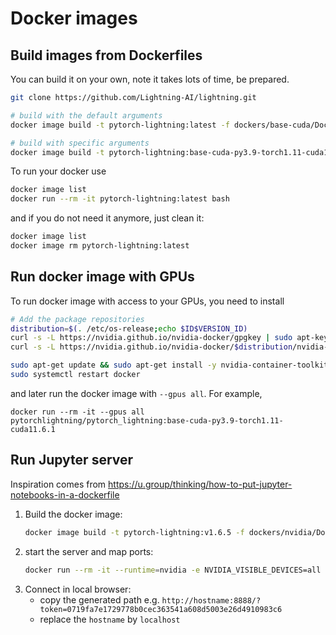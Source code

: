# Docker images

## Build images from Dockerfiles

You can build it on your own, note it takes lots of time, be prepared.

```bash
git clone https://github.com/Lightning-AI/lightning.git

# build with the default arguments
docker image build -t pytorch-lightning:latest -f dockers/base-cuda/Dockerfile .

# build with specific arguments
docker image build -t pytorch-lightning:base-cuda-py3.9-torch1.11-cuda11.6.1 -f dockers/base-cuda/Dockerfile --build-arg PYTHON_VERSION=3.9 --build-arg PYTORCH_VERSION=1.11 --build-arg CUDA_VERSION=11.6.1 .
```

To run your docker use

```bash
docker image list
docker run --rm -it pytorch-lightning:latest bash
```

and if you do not need it anymore, just clean it:

```bash
docker image list
docker image rm pytorch-lightning:latest
```

## Run docker image with GPUs

To run docker image with access to your GPUs, you need to install

```bash
# Add the package repositories
distribution=$(. /etc/os-release;echo $ID$VERSION_ID)
curl -s -L https://nvidia.github.io/nvidia-docker/gpgkey | sudo apt-key add -
curl -s -L https://nvidia.github.io/nvidia-docker/$distribution/nvidia-docker.list | sudo tee /etc/apt/sources.list.d/nvidia-docker.list

sudo apt-get update && sudo apt-get install -y nvidia-container-toolkit
sudo systemctl restart docker
```

and later run the docker image with `--gpus all`. For example,

```
docker run --rm -it --gpus all pytorchlightning/pytorch_lightning:base-cuda-py3.9-torch1.11-cuda11.6.1
```

## Run Jupyter server

Inspiration comes from https://u.group/thinking/how-to-put-jupyter-notebooks-in-a-dockerfile

1. Build the docker image:
   ```bash
   docker image build -t pytorch-lightning:v1.6.5 -f dockers/nvidia/Dockerfile --build-arg LIGHTNING_VERSION=1.6.5 .
   ```
1. start the server and map ports:
   ```bash
   docker run --rm -it --runtime=nvidia -e NVIDIA_VISIBLE_DEVICES=all -p 8888:8888 pytorch-lightning:v1.6.5
   ```
1. Connect in local browser:
   - copy the generated path e.g. `http://hostname:8888/?token=0719fa7e1729778b0cec363541a608d5003e26d4910983c6`
   - replace the `hostname` by `localhost`
